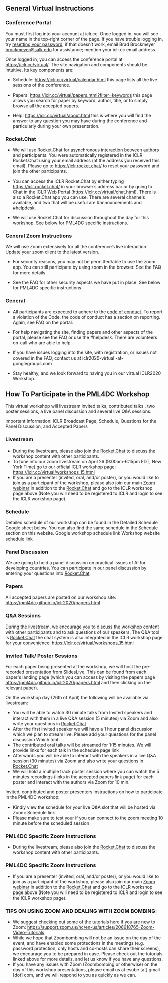 ## General Virtual Instructions
### Conference Portal
You must first log into your account at iclr.cc. Once logged in, you will see your name in the top-right corner of the page.  If you have trouble logging in, try [resetting your password](https://iclr.cc/Profile/resetpassword), if that doesn’t work, email Brad Brockmeyer <brockmeyer@salk.edu> for assistance;  mention your iclr.cc email address. 

Once logged in, you can access the conference portal at https://iclr.cc/virtual/. The site navigation and components should be intuitive. Its key components are:

* Schedule: https://iclr.cc/virtual/calendar.html this page lists all the live sessions of the conference.

* Papers: https://iclr.cc/virtual/papers.html?filter=keywords this page allows you search for paper by keyword, author, title, or to simply browse all the accepted papers.

* Help: https://iclr.cc/virtual/about.html this is where you will find the answer to any question you may have during the conference and particularly during your own presentation. 

### Rocket.Chat
* We will use Rocket.Chat for asynchronous interaction between authors and participants. You were automatically registered in the ICLR Rocket.Chat using your email address (at the address you received this email). Please go to https://iclr.rocket.chat/ to reset your password and join the other participants. 

* You can access the ICLR Rocket.Chat by either typing https://iclr.rocket.chat/ in your browser’s address bar or by going to Chat in the ICLR Web Portal (https://iclr.cc/virtual/chat.html). There is also a Rocket.Chat app you can use. There are several channels available, and two that will be useful are #announcements and #helpdesk.

* We will use Rocket.Chat for discussion throughout the day for this workshop. See below for PML4DC specific instructions.

### General Zoom Instructions
We will use Zoom extensively for all the conference’s live interaction. Update your zoom client to the latest version.

* For security reasons, you may not be permitted/able to use the zoom app. You can still participate by using zoom in the browser. See the FAQ for more details.

* See the FAQ for other security aspects we have put in place. See below for PML4DC specific instructions.

### General
* All participants are expected to adhere to the [code of conduct](https://iclr.cc/public/CodeOfConduct). To report a violation of the Code, the code of conduct has a section on reporting. Again, see FAQ on the portal.

* For help navigating the site, finding papers and other aspects of the portal, please see the FAQ or use the #helpdesk. There are volunteers on-call who are able to help.

* If you have issues logging into the site, with registration, or issues not covered in the FAQ, contact us at iclr2020-virtual -at- googlegroups.com

* Stay healthy, and we look forward to having you in our virtual ICLR2020 Workshop.

## How To Participate in the PML4DC Workshop
This virtual workshop will livestream invited talks, contributed talks , two poster sessions, a live panel discussion and several live Q&A sessions.
 
Important Information: ICLR Broadcast Page, Schedule, Questions for the Panel Discussion, and Accepted Papers
 
### Livestream
* During the livestream, please also join the [Rocket.Chat](https://iclr.rocket.chat/channel/workshop_pml4dc) to discuss the workshop content with other participants.
* To tune into our zoom livestream on April 26 (9:00am-6:15pm EDT, New York Time) go to our official ICLR workshop page: https://iclr.cc/virtual/workshops_15.html
* If you are a presenter (invited, oral, and/or poster), or you would like to join as a participant of the workshop, please also join our main [Zoom webinar](https://us02web.zoom.us/j/84503827446?pwd=c0pudlJCSHN3dzgzb2JpcGFxUWhndz09) in addition to the [Rocket.Chat](https://iclr.rocket.chat/channel/workshop_pml4dc) and go to the ICLR workshop page above (Note you will need to be registered to ICLR and login to see the ICLR workshop page).

### Schedule
Detailed schedule of our workshop can be found in the Detailed Schedule Google sheet below. You can also find the same schedule in the Schedule section on this website.
Google workshop schedule link
Workshop website schedule link

### Panel Discussion
We are going to hold a panel discussion on practical issues of AI for developing countries. You can participate in our panel discussion by entering your questions into [Rocket.Chat](https://iclr.rocket.chat/channel/workshop_pml4dc).
 
### Papers
All accepted papers are posted on our workshop site:
https://pml4dc.github.io/iclr2020/papers.html
 
### Q&A Sessions
During the livestream, we encourage you to discuss the workshop content with other participants and to ask questions of our speakers. The Q&A tool is [Rocket.Chat](https://iclr.rocket.chat/channel/workshop_pml4dc) the chat system is also integrated in the ICLR workshop page for your convenience: https://iclr.cc/virtual/workshops_15.html
 
### Invited Talk/ Poster Sessions
For each paper being presented at the workshop, we will host the pre-recorded presentation from SlidesLive. This can be found from each paper's landing page (which you can access by visiting the papers page https://pml4dc.github.io/iclr2020/papers.html and then clicking on the relevant paper).
 
On the workshop day (26th of April) the following will be available via livestream: 
* You will be able to watch 30 minute talks from Invited speakers and interact with them in a live Q&A session (5 minutes) via Zoom and also write your questions in [Rocket.Chat](https://iclr.rocket.chat/channel/workshop_pml4dc)
* After the first invited speaker we will have a 1 hour panel discussion which we plan to stream live. Please add your questions for the panel discussion Which tool
* The contributed oral talks will be streamed for 1:15 minutes. We will provide links for each talk in the schedule page link
* Afterwards you will be able to interact with the speakers in a live Q&A session (30 minutes) via Zoom and also write your questions in [Rocket.Chat](https://iclr.rocket.chat/channel/workshop_pml4dc)
* We will hold a multiple track poster session where you can watch the 5 minutes recordings (links in the accepted papers link page) for each poster and interact with the authors via Zoom for 10 min.

Invited, contributed and poster presenters instructions on how to participate in the PML4DC workshop:
* Kindly view the schedule for your live Q&A slot that will be hosted via Zoom: Schedule link
* Please make sure to test your if you can connect to the zoom meeting 10 minute before the scheduled session

### PML4DC Specific Zoom Instructions
* During the livestream, please also join the [Rocket.Chat](https://iclr.rocket.chat/channel/workshop_pml4dc) to discuss the workshop content with other participants.

### PML4DC Specific Zoom Instructions
* If you are a presenter (invited, oral, and/or poster), or you would like to join as a participant of the workshop, please also join our main [Zoom webinar](https://us02web.zoom.us/j/84503827446?pwd=c0pudlJCSHN3dzgzb2JpcGFxUWhndz09) in addition to the [Rocket.Chat](https://iclr.rocket.chat/channel/workshop_pml4dc) and go to the ICLR workshop page above (Note you will need to be registered to ICLR and login to see the ICLR workshop page).

### TIPS ON USING ZOOM AND DEALING WITH ZOOM BOMBING:
* We suggest checking out some of the tutorials here if you are new to Zoom: https://support.zoom.us/hc/en-us/articles/206618765-Zoom-Video-Tutorials
* While we hope that Zoombombing will not be an issue on the day of the event, and have enabled some protections in the meetings (e.g. password protection, only hosts and co-hosts can share their screens), we encourage you to be prepared in case. Please check out the tutorials linked above for more details, and let us know if you have any questions.
* If you have any issues with Zoom (Zoombombing or otherwise) on the day of this workshop presentations, please email us at esube [at] gmail [dot] com, and we will respond to you as quickly as we can.
